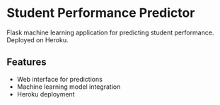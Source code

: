 # Student Performance Predictor

Flask machine learning application for predicting student performance.
Deployed on Heroku.

## Features
- Web interface for predictions
- Machine learning model integration
- Heroku deployment

